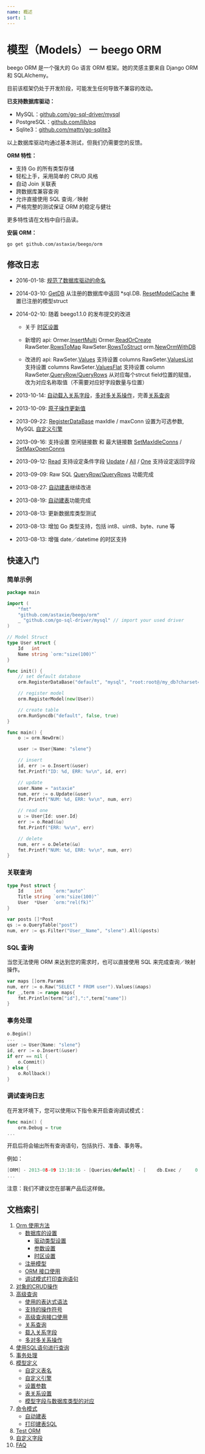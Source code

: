 ```yaml
---
name: 概述
sort: 1
---
```


# 模型（Models）－ beego ORM

beego ORM 是一个强大的 Go 语言 ORM 框架。她的灵感主要来自 Django ORM 和 SQLAlchemy。

目前该框架仍处于开发阶段，可能发生任何导致不兼容的改动。

**已支持数据库驱动：**

* MySQL：[github.com/go-sql-driver/mysql](https://github.com/go-sql-driver/mysql)
* PostgreSQL：[github.com/lib/pq](https://github.com/lib/pq)
* Sqlite3：[github.com/mattn/go-sqlite3](https://github.com/mattn/go-sqlite3)

以上数据库驱动均通过基本测试，但我们仍需要您的反馈。

**ORM 特性：**

* 支持 Go 的所有类型存储
* 轻松上手，采用简单的 CRUD 风格
* 自动 Join 关联表
* 跨数据库兼容查询
* 允许直接使用 SQL 查询／映射
* 严格完整的测试保证 ORM 的稳定与健壮

更多特性请在文档中自行品读。

**安装 ORM：**

	go get github.com/astaxie/beego/orm

## 修改日志

* 2016-01-18: [规范了数据库驱动的命名](orm.md#registerdriver)
* 2014-03-10: [GetDB](orm.md#getdb) 从注册的数据库中返回 *sql.DB. [ResetModelCache](orm.md#resetmodelcache) 重置已注册的模型struct
* 2014-02-10: 随着 beego1.1.0 的发布提交的改进
  - 关于 [时区设置](orm.md#时区设置)

  - 新增的 api:
  Ormer.[InsertMulti](object.md#insertmulti)
  Ormer.[ReadOrCreate](object.md#readorcreate)
  RawSeter.[RowsToMap](rawsql.md#rowstomap)
  RawSeter.[RowsToStruct](rawsql.md#rowstostruct)
  orm.[NewOrmWithDB](orm.md#newormwithdb)

  - 改进的 api:
  RawSeter.[Values](rawsql.md#values) 支持设置 columns
  RawSeter.[ValuesList](rawsql.md#valueslist) 支持设置 columns
  RawSeter.[ValuesFlat](rawsql.md#valuesflat) 支持设置 column
  RawSeter.[QueryRow/QueryRows](rawsql.md#queryrow) 从对应每个strcut field位置的赋值，改为对应名称取值（不需要对应好字段数量与位置）

* 2013-10-14: [自动载入关系字段](query.md#载入关系字段)，[多对多关系操作](query.md#多对多关系操作)，完善[关系查询](query.md#关系查询)
* 2013-10-09: [原子操作更新值](query.md#update)
* 2013-09-22: [RegisterDataBase](orm.md#registerdatabase) maxIdle / maxConn 设置为可选参数, MySQL [自定义引擎](models.md#自定义引擎)
* 2013-09-16: 支持设置 空闲链接数 和 最大链接数 [SetMaxIdleConns](orm.md#setmaxidleconns) / [SetMaxOpenConns](orm.md#SetMaxOpenConns)
* 2013-09-12: [Read](object.md#read) 支持设定条件字段 [Update](object.md#update) / [All](query.md#all) / [One](query.md#one) 支持设定返回字段
* 2013-09-09: Raw SQL [QueryRow/QueryRows](rawsql.md#queryrow) 功能完成
* 2013-08-27: [自动建表](cmd.md#自动建表)继续改进
* 2013-08-19: [自动建表](cmd.md#自动建表)功能完成
* 2013-08-13: 更新数据库类型测试
* 2013-08-13: 增加 Go 类型支持，包括 int8、uint8、byte、rune 等
* 2013-08-13: 增强 date／datetime 的时区支持

## 快速入门

### 简单示例

```go
package main

import (
	"fmt"
	"github.com/astaxie/beego/orm"
	_ "github.com/go-sql-driver/mysql" // import your used driver
)

// Model Struct
type User struct {
	Id   int
	Name string `orm:"size(100)"`
}

func init() {
	// set default database
	orm.RegisterDataBase("default", "mysql", "root:root@/my_db?charset=utf8", 30)

	// register model
	orm.RegisterModel(new(User))

	// create table
	orm.RunSyncdb("default", false, true)
}

func main() {
	o := orm.NewOrm()

	user := User{Name: "slene"}

	// insert
	id, err := o.Insert(&user)
	fmt.Printf("ID: %d, ERR: %v\n", id, err)

	// update
	user.Name = "astaxie"
	num, err := o.Update(&user)
	fmt.Printf("NUM: %d, ERR: %v\n", num, err)

	// read one
	u := User{Id: user.Id}
	err := o.Read(&u)
	fmt.Printf("ERR: %v\n", err)

	// delete
	num, err = o.Delete(&u)
	fmt.Printf("NUM: %d, ERR: %v\n", num, err)
}
```

### 关联查询

```go
type Post struct {
	Id    int    `orm:"auto"`
	Title string `orm:"size(100)"`
	User  *User  `orm:"rel(fk)"`
}

var posts []*Post
qs := o.QueryTable("post")
num, err := qs.Filter("User__Name", "slene").All(&posts)
```

### SQL 查询

当您无法使用 ORM 来达到您的需求时，也可以直接使用 SQL 来完成查询／映射操作。

```go
var maps []orm.Params
num, err := o.Raw("SELECT * FROM user").Values(&maps)
for _,term := range maps{
	fmt.Println(term["id"],":",term["name"])
}
```

### 事务处理

```go
o.Begin()
...
user := User{Name: "slene"}
id, err := o.Insert(&user)
if err == nil {
	o.Commit()
} else {
	o.Rollback()
}
```

### 调试查询日志

在开发环境下，您可以使用以下指令来开启查询调试模式：

```go
func main() {
	orm.Debug = true
...
```

开启后将会输出所有查询语句，包括执行、准备、事务等。

例如：

```go
[ORM] - 2013-08-09 13:18:16 - [Queries/default] - [    db.Exec /     0.4ms] - 	[INSERT INTO `user` (`name`) VALUES (?)] - `slene`
...
```

注意：我们不建议您在部署产品后这样做。

## 文档索引

1. [Orm 使用方法](orm.md)
	- [数据库的设置](orm.md#数据库的设置)
		* [驱动类型设置](orm.md#registerdriver)
		* [参数设置](orm.md#registerdatabase)
		* [时区设置](orm.md#时区设置)
	- [注册模型](orm.md#注册模型)
	- [ORM 接口使用](orm.md#orm-接口使用)
	- [调试模式打印查询语句](orm.md#调试模式打印查询语句)
2. [对象的CRUD操作](object.md)
3. [高级查询](query.md)
	- [使用的表达式语法](query.md#expr)
	- [支持的操作符号](query.md#operators)
	- [高级查询接口使用](query.md#高级查询接口使用)
	- [关系查询](query.md#关系查询)
	- [载入关系字段](query.md#载入关系字段)
	- [多对多关系操作](query.md#多对多关系操作)
4. [使用SQL语句进行查询](rawsql.md)
5. [事务处理](transaction.md)
6. [模型定义](models.md)
	- [自定义表名](models.md#自定义表名)
	- [自定义引擎](models.md#自定义引擎)
	- [设置参数](models.md#设置参数)
	- [表关系设置](models.md#表关系设置)
	- [模型字段与数据库类型的对应](models.md#模型字段与数据库类型的对应)
7. [命令模式](cmd.md)
	- [自动建表](cmd.md#自动建表)
	- [打印建表SQL](cmd.md#打印建表sql)
8. [Test ORM](test.md)
9. [自定义字段](custom_fields.md)
10. [FAQ](faq.md)
